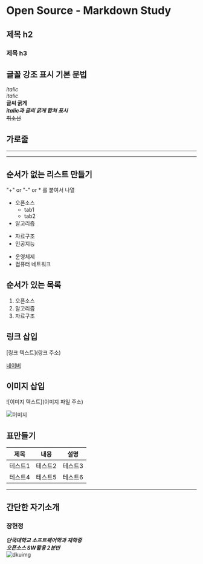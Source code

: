# Open Source - Markdown Study
## 제목 h2
### 제목 h3

## 글꼴 강조 표시 기본 문법
*italic*<br>
_italic_<br>
**글씨 굵게**<br>
***italic과 글씨 굵게 합쳐 표시***<br>
~~취소선~~

## 가로줄
---
***

## 순서가 없는 리스트 만들기
"+" or "-" or * 를 붙여서 나열

+ 오픈소스
  + tab1
  + tab2
+ 알고리즘

- 자료구조
- 인공지능

* 운영체제
* 컴퓨터 네트워크

## 순서가 있는 목록
1. 오픈소스
2. 알고리즘
3. 자료구조

## 링크 삽입
[링크 텍스트](랑크 주소)

[네이버](http://www.naver.com)

## 이미지 삽입
![이미지 텍스트](이미지 파일 주소)

![이미지](https://blog.kakaocdn.net/dn/cdwZvZ/btqGmPkoVp9/HxrPkjQPEjeeNLXDloyNGK/img.png)

## 표만들기
|제목|내용|설명
|----|----|----
|테스트1|테스트2|테스트3
|테스트4|테스트5|테스트6

---
## 간단한 자기소개
### 장현정
***단국대학교 소프트웨어학과 재학중***<br>
***오픈소스 SW활용 2분반***
<br>
![dkuimg](https://upload.wikimedia.org/wikipedia/ko/0/06/Dankook_emblem.png)
